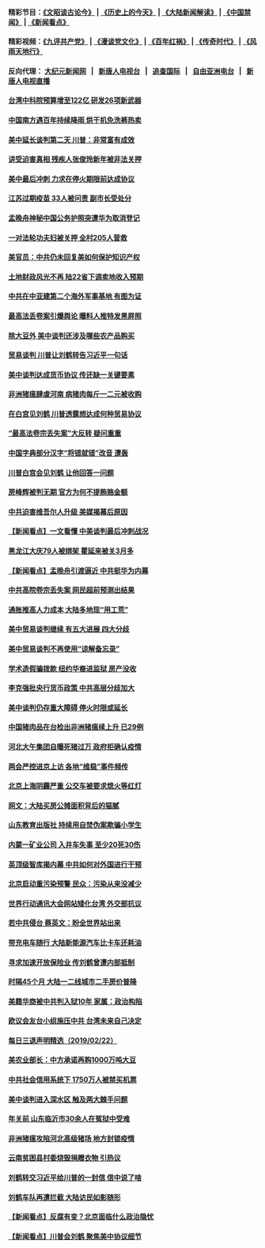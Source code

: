 #### 精彩节目：[《文昭谈古论今》](http://155.138.205.71/wenzhao) | [《历史上的今天》](http://155.138.205.71/today-in-history) | [《大陆新闻解读》](http://155.138.205.71/ntdtv-comedy) | [《中国禁闻》](http://155.138.205.71/ntdtv-news) | [《新闻看点》](http://155.138.205.71/news-insight) 

 #### 精彩视频：[《九评共产党》](http://155.138.205.71:10000/videos/jiuping) | [《漫谈党文化》](http://155.138.205.71:10000/videos/mtdwh) | [《百年红祸》](http://155.138.205.71:10000/videos/bnhh) | [《传奇时代》](http://155.138.205.71:10000/videos/legend) | [《风雨天地行》](http://155.138.205.71:10000/videos/fytdx) 

 #### 反向代理： [大纪元新闻网](http://155.138.205.71:10080/) &nbsp;&nbsp;|&nbsp;&nbsp; [新唐人电视台](http://155.138.205.71:8000/) &nbsp;&nbsp;|&nbsp;&nbsp; [追查国际](http://155.138.205.71:10010/) &nbsp;&nbsp;|&nbsp;&nbsp; [自由亚洲电台](http://155.138.205.71:9800/) &nbsp;&nbsp;|&nbsp;&nbsp; [新唐人电视直播](http://155.138.205.71/) 

#### [台湾中科院预算增至122亿 研发26项新武器](../pages/nsc413/n11068229.md?t=02241837) 

#### [中国南方遇百年持续降雨 烘干机免洗裤热卖](../pages/nsc413/n11068176.md?t=02241837) 

#### [美中延长谈判第二天 川普：非常富有成效](../pages/nsc413/n11068121.md?t=02241837) 

#### [讲受迫害真相 残疾人张俊玲新年被非法关押](../pages/nsc413/n11067727.md?t=02241837) 

#### [美中最后冲刺 力求在停火期限前达成协议](../pages/nsc413/n11068045.md?t=02241837) 


#### [江苏过期疫苗 33人被问责 副市长受处分](../pages/nsc413/n11067735.md?t=02241837) 

#### [孟晚舟神秘中国公务护照突遭华为取消登记](../pages/nsc413/n11067366.md?t=02241837) 

#### [一对法轮功夫妇被关押 全村205人营救](../pages/nsc413/n11063860.md?t=02241837) 

#### [美官员：中共仍未回复美如何保护知识产权](../pages/nsc413/n11067418.md?t=02241837) 

#### [土地财政风光不再 陆22省下调卖地收入预期](../pages/nsc413/n11067179.md?t=02241837) 

#### [中共在中亚建第二个海外军事基地 有图为证](../pages/nsc413/n11067509.md?t=02241837) 

#### [最高法丢卷案引爆舆论 曝料人推特发黑屏照](../pages/nsc413/n11067110.md?t=02241837) 

#### [除大豆外 美中谈判还涉及哪些农产品购买](../pages/nsc413/n11067309.md?t=02241837) 

#### [贸易谈判 川普让刘鹤转告习近平一句话](../pages/nsc413/n11067213.md?t=02241837) 

#### [美中谈判达成货币协议 传还缺一关键要素](../pages/nsc413/n11066967.md?t=02241837) 

#### [非洲猪瘟肆虐河南 病猪肉每斤一二元被收购](../pages/nsc413/n11066004.md?t=02241837) 

#### [在白宫见刘鹤 川普透露想达成何种贸易协议](../pages/nsc413/n11066718.md?t=02241837) 

#### [“最高法卷宗丢失案”大反转 疑问重重](../pages/nsc413/n11066601.md?t=02241837) 

#### [中国字典部分汉字“将错就错”改音 遭轰](../pages/nsc413/n11066544.md?t=02241837) 

#### [川普白宫会见刘鹤 让他回答一问题](../pages/nsc413/n11066602.md?t=02241837) 

#### [房峰辉被判无期 官方为何不提贿赂金额](../pages/nsc413/n11066266.md?t=02241837) 

#### [中共迫害维吾尔人升级 美媒揭幕后原因](../pages/nsc413/n11066621.md?t=02241837) 

#### [【新闻看点】一文看懂 中美谈判最后冲刺战况](../pages/nsc413/n11066457.md?t=02241837) 

#### [黑龙江大庆79人被绑架 瞿延来被关3月多](../pages/nsc413/n11066555.md?t=02241837) 

#### [【新闻看点】孟晚舟引渡逼近 中共挺华为内幕](../pages/nsc413/n11066292.md?t=02241837) 

#### [中共高院卷宗丢失案 网民超前预测出结果](../pages/nsc413/n11066323.md?t=02241837) 

#### [通胀推高人力成本 大陆多地现“用工荒”](../pages/nsc413/n11066533.md?t=02241837) 

#### [美中贸易谈判继续 有五大进展 四大分歧](../pages/nsc413/n11066391.md?t=02241837) 

#### [美中贸易谈判不再使用“谅解备忘录”](../pages/nsc413/n11066285.md?t=02241837) 

#### [学术造假骗拨款 纽约华裔进监狱 房产没收](../pages/nsc413/n11065527.md?t=02241837) 

#### [李克强批央行货币政策 中共高层分歧加大](../pages/nsc413/n11066239.md?t=02241837) 

#### [美中谈判仍存重大障碍 停火时限或延长](../pages/nsc413/n11064736.md?t=02241837) 

#### [中国猪肉品在台检出非洲猪瘟续上升 已29例](../pages/nsc413/n11066096.md?t=02241837) 

#### [河北大午集团自曝死猪过万 政府拒确认疫情](../pages/nsc413/n11065874.md?t=02241837) 

#### [两会严控进京上访 各地“维稳”事件频传](../pages/nsc413/n11065450.md?t=02241837) 

#### [北京上海阴霾严重 公交车被要求熄火等红灯](../pages/nsc413/n11065644.md?t=02241837) 

#### [网文：大陆买房公摊面积背后的猫腻](../pages/nsc413/n11065586.md?t=02241837) 

#### [山东教育出版社 持续用自焚伪案欺骗小学生](../pages/nsc413/n11064862.md?t=02241837) 

#### [内蒙一矿业公司 入井车失事 至少20死30伤](../pages/nsc413/n11066041.md?t=02241837) 

#### [英顶级智库揭内幕 中共如何对外国进行干预](../pages/nsc413/n11065790.md?t=02241837) 

#### [北京启动重污染预警 民众：污染从来没减少](../pages/nsc413/n11065841.md?t=02241837) 

#### [世界行动通讯大会网站矮化台湾 外交部抗议](../pages/nsc413/n11065846.md?t=02241837) 

#### [若中共侵台 蔡英文：盼全世界站出来](../pages/nsc413/n11065321.md?t=02241837) 

#### [带充电车随行 大陆新能源汽车比卡车还耗油](../pages/nsc413/n11063436.md?t=02241837) 

#### [寻求加速开放保险业 传刘鹤曾遭内部抵制](../pages/nsc413/n11065430.md?t=02241837) 

#### [时隔45个月 大陆一二线城市二手房价普降](../pages/nsc413/n11065172.md?t=02241837) 

#### [美籍华商被中共判入狱10年 家属：政治构陷](../pages/nsc413/n11064869.md?t=02241837) 

#### [欧议会友台小组施压中共 台湾未来自己决定](../pages/nsc413/n11065283.md?t=02241837) 

#### [每日三退声明精选（2019/02/22）](../pages/nsc413/n11065341.md?t=02241837) 

#### [美农业部长：中方承诺再购1000万吨大豆](../pages/nsc413/n11065292.md?t=02241837) 

#### [中共社会信用系统下 1750万人被禁买机票](../pages/nsc413/n11065156.md?t=02241837) 

#### [美中谈判进入深水区 触及两大棘手问题](../pages/nsc413/n11064523.md?t=02241837) 

#### [年关前 山东临沂市30余人在冤狱中受难](../pages/nsc413/n11064952.md?t=02241837) 

#### [非洲猪瘟攻陷河北高级猪场 地方封锁疫情](../pages/nsc413/n11064745.md?t=02241837) 

#### [云南贫困县村委烧毁捐赠衣物 引热议](../pages/nsc413/n11064978.md?t=02241837) 

#### [刘鹤转交习近平给川普的一封信 信中说了啥](../pages/nsc413/n11065005.md?t=02241837) 

#### [刘鹤车队再遭拦截 大陆访民如影随形](../pages/nsc413/n11064859.md?t=02241837) 

#### [【新闻看点】反腐有变？北京面临什么政治隐忧](../pages/nsc413/n11064244.md?t=02241837) 

#### [【新闻看点】川普会刘鹤 聚焦美中协议细节](../pages/nsc413/n11064522.md?t=02241837) 

